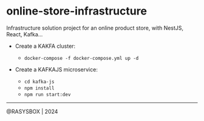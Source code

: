 # online-store-infrastructure

Infrastructure solution project for an online product store, with NestJS, React, Kafka...

- Create a KAKFA cluster:
    - `docker-compose -f docker-compose.yml up -d`


- Create a KAFKAJS microservice:
    - `cd kafka-js`
    - `npm install`
    - `npm run start:dev`


---
@RASYSBOX | 2024
